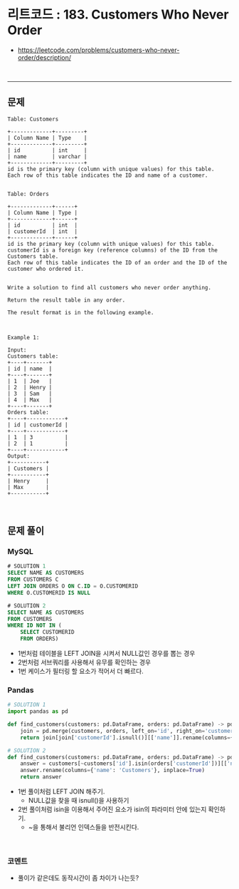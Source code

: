 # 리트코드 : 183. Customers Who Never Order
* https://leetcode.com/problems/customers-who-never-order/description/
  
<br>

---

## 문제
```text
Table: Customers

+-------------+---------+
| Column Name | Type    |
+-------------+---------+
| id          | int     |
| name        | varchar |
+-------------+---------+
id is the primary key (column with unique values) for this table.
Each row of this table indicates the ID and name of a customer.
 

Table: Orders

+-------------+------+
| Column Name | Type |
+-------------+------+
| id          | int  |
| customerId  | int  |
+-------------+------+
id is the primary key (column with unique values) for this table.
customerId is a foreign key (reference columns) of the ID from the Customers table.
Each row of this table indicates the ID of an order and the ID of the customer who ordered it.
 

Write a solution to find all customers who never order anything.

Return the result table in any order.

The result format is in the following example.

 

Example 1:

Input: 
Customers table:
+----+-------+
| id | name  |
+----+-------+
| 1  | Joe   |
| 2  | Henry |
| 3  | Sam   |
| 4  | Max   |
+----+-------+
Orders table:
+----+------------+
| id | customerId |
+----+------------+
| 1  | 3          |
| 2  | 1          |
+----+------------+
Output: 
+-----------+
| Customers |
+-----------+
| Henry     |
| Max       |
+-----------+
```

<br>

## 문제 풀이

### **MySQL**
```SQL
# SOLUTION 1
SELECT NAME AS CUSTOMERS
FROM CUSTOMERS C
LEFT JOIN ORDERS O ON C.ID = O.CUSTOMERID
WHERE O.CUSTOMERID IS NULL

# SOLUTION 2
SELECT NAME AS CUSTOMERS
FROM CUSTOMERS
WHERE ID NOT IN (
    SELECT CUSTOMERID
    FROM ORDERS)
```

* 1번처럼 테이블을 LEFT JOIN을 시켜서 NULL값인 경우를 뽑는 경우
* 2번처럼 서브쿼리를 사용해서 유무를 확인하는 경우
* 1번 케이스가 필터링 할 요소가 적어서 더 빠르다.
  
### **Pandas**
```python
# SOLUTION 1
import pandas as pd

def find_customers(customers: pd.DataFrame, orders: pd.DataFrame) -> pd.DataFrame:
    join = pd.merge(customers, orders, left_on='id', right_on='customerId', how='left')
    return join[join['customerId'].isnull()][['name']].rename(columns={'name':'Customers'})

# SOLUTION 2
def find_customers(customers: pd.DataFrame, orders: pd.DataFrame) -> pd.DataFrame:
    answer = customers[~customers['id'].isin(orders['customerId'])][['name']]
    answer.rename(columns={'name': 'Customers'}, inplace=True)
    return answer
```

* 1번 풀이처럼 LEFT JOIN 해주기.
  * NULL값을 찾을 때 isnull()을 사용하기
* 2번 풀이처럼 isin을 이용해서 주어진 요소가 isin의 파라미터 안에 있는지 확인하기.
  * ~을 통해서 불리언 인덱스들을 반전시킨다.
  
<br>

### **코멘트**
* 풀이가 같은데도 동작시간이 좀 차이가 나는듯?